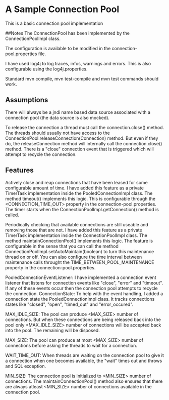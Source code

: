 # A Sample Connection Pool 

This is a basic connection pool implementation

##Notes
The ConnectionPool has been implemented by the ConnectionPoolImpl class.

The configuration is available to be modified in the connection-pool.properties file.

I have used log4j to log traces, infos, warnings and errors. This is also configurable using the log4j.properties.

Standard mvn compile, mvn test-compile and mvn test commands should work.

## Assumptions
There will always be a jndi name based data source associated with a connection pool (the data source is also mocked).

To release the connection a thread must call the connection.close() method. The threads should usually not have access to the ConnectionPool.releaseConnection(Connection) method. But even if they do, the releaseConnection method will internally call the connection.close() method. There is a "close" connection event that is triggered which will attempt to recycle the connection.

## Features
Actively close and reap connections that have been leased for some configurable amount of time. I have added this feature as a private TimerTask implementation inside the PooledConnectionImpl class. The method timeout() implements this logic. This is configurable through the <CONNECTION_TIME_OUT> property in the connection-pool.properties. The timer starts when the ConnectionPoolImpl.getConnection() method is called.

Periodically checking that available connections are still useable and removing those that are not. I have added this feature as a private TimerTask implementation inside the ConnectionPoolImpl class. The method maintainConnectionPool() implements this logic. The feature is configurable in the sense that you can call the method ConnectionPoolImpl.setAutoMaintain(boolean) to turn this maintenance thread on or off. You can also configure the time interval between maintenance calls throught the TIME_BETWEEN_POOL_MAINTENANCE property in the connection-pool.properties.

PooledConnectionEventListener: I have implemented a connection event listener that listens for connection events like "close", "error" and "timeout". If any of these events occur then the connection pool attempts to recycle the connection.
ConnectionState: To help with the event handling, I added a connection state the PooledConnectionImpl class. It tracks connections states like "closed", "open", "timed_out" and "error_occured".

MAX_IDLE_SIZE: The pool can produce <MAX_SIZE> number of connections. But when these connections are being released back into the pool only <MAX_IDLE_SIZE> number of connections will be accepted back into the pool. The remaining will be disposed.

MAX_SIZE: The pool can produce at most <MAX_SIZE> number of connections before asking the threads to wait for a connection.

WAIT_TIME_OUT: When threads are waiting on the connection pool to give it a connection when one becomes available, the "wait" times out and throws and SQL exception.

MIN_SIZE: The connection pool is initialized to <MIN_SIZE> number of connections. The maintainConnectionPool() method also ensures that there are always atleast <MIN_SIZE> number of connections available in the connection pool.

